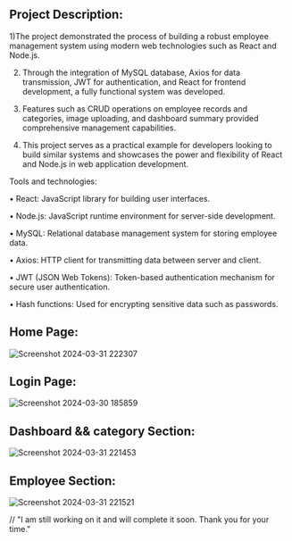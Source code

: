  ##  Project Description:

1)The project demonstrated the process of building a robust employee management system using modern web technologies such as React and Node.js.

2) Through the integration of MySQL database, Axios for data transmission, JWT for authentication, and React for frontend development, a fully functional system was developed.

3) Features such as CRUD operations on employee records and categories, image uploading, and dashboard summary provided comprehensive management capabilities.

4) This project serves as a practical example for developers looking to build similar systems and showcases the power and flexibility of React and Node.js in web application development.


Tools and technologies:

•	React: JavaScript library for building user interfaces.

•	Node.js: JavaScript runtime environment for server-side development.

•	MySQL: Relational database management system for storing employee data.

•	Axios: HTTP client for transmitting data between server and client.

•	JWT (JSON Web Tokens): Token-based authentication mechanism for secure user authentication.

•	Hash functions: Used for encrypting sensitive data such as passwords.

## Home Page:

![Screenshot 2024-03-31 222307](https://github.com/indhu2010/Employee-Management-System/assets/123257572/fc31343f-8057-4ed4-ae33-7063b16b93ff)


## Login Page:
![Screenshot 2024-03-30 185859](https://github.com/indhu2010/Employee-Management-System/assets/123257572/313ac086-ba59-4c48-90ef-3d4dc983efb6)

## Dashboard && category Section:
![Screenshot 2024-03-31 221453](https://github.com/indhu2010/Employee-Management-System/assets/123257572/b821fbcf-6f0c-4ec3-bdfe-2f6823a0d4fe)

## Employee Section:
![Screenshot 2024-03-31 221521](https://github.com/indhu2010/Employee-Management-System/assets/123257572/bab42c27-0df5-499e-8ffc-aa8a78cf9d8a)

// "I am still working on it and will complete it soon. Thank you for your time."

